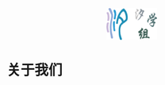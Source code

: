 <img src="./images/title.png" alt="title" style="display: block; margin: 0 auto; zoom: 10%;">

# 关于我们